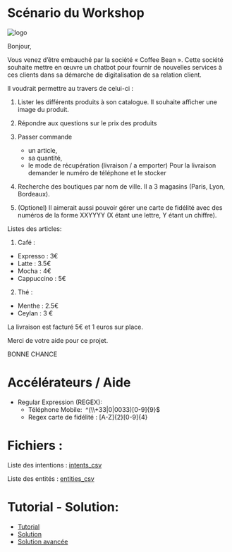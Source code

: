 # Scénario du Workshop

![logo](https://github.com/vperrinfr/Watson_Academy/blob/master/pictures/logo.jpg)

Bonjour,

Vous venez d’être embauché par la société « Coffee Bean ». Cette société souhaite mettre en œuvre un chatbot pour fournir de nouvelles services à ces clients dans sa démarche de digitalisation de sa relation client.

Il voudrait permettre au travers de celui-ci :
1. Lister les différents produits à son catalogue. Il souhaite afficher une image du produit.
2. Répondre aux questions sur le prix des produits
3. Passer commande 
    - un article, 
    - sa quantité,
    - le mode de récupération (livraison / a emporter)
Pour la livraison demander le numéro de téléphone et le stocker
4. Recherche des boutiques par nom de ville. Il a 3 magasins (Paris, Lyon, Bordeaux).

5. (Optionel) Il aimerait aussi pouvoir gérer une carte de fidélité avec des numéros de la forme XXYYYY (X étant une lettre, Y étant un chiffre).

Listes des articles:
1. Café :
- Expresso : 3€
- Latte : 3.5€
- Mocha : 4€
- Cappuccino : 5€

2. Thé :
- Menthe : 2.5€
- Ceylan : 3 €

La livraison est facturé 5€ et 1 euros sur place.

Merci de votre aide pour ce projet.

BONNE CHANCE

# Accélérateurs / Aide

- Regular Expression (REGEX): 
    - Téléphone Mobile:  ^(\\\\+33|0|0033)[0-9]{9}$
    - Regex carte de fidélité : [A-Z]{2}[0-9]{4}

# Fichiers : 
Liste des intentions : [intents_csv](https://ibm.box.com/s/lwi6fcj022w09mvcfozs1kyh0u9llq4k)

Liste des entités : [entities_csv](https://ibm.box.com/s/1z2o7xqgppzrpcap3siomwvlqqw8h1xu)

# Tutorial - Solution:

- [Tutorial](https://github.com/jawadjari/Watson_Academy/blob/master/Watson_Assistant/tutorial.md)
- [Solution](https://ibm.box.com/s/78d7fo9awrac5c2sretm4l0c09apr4gn)
- [Solution avancée](https://ibm.box.com/s/0mo398gtd8yxuqcp4fr76wqzzhlqcmvr)









